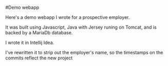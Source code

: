 #Demo webapp

Here's a demo webapp I wrote for a prospective employer.

It was built using Javascript, Java with Jersey runing on Tomcat, and is backed by a MariaDb database.

I wrote it in Intellij Idea.

I've rewritten it to strip out the employer's name, so the timestamps on the commits reflect the new project
